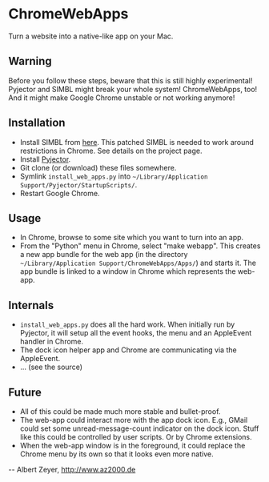 ChromeWebApps
=============

Turn a website into a native-like app on your Mac.

Warning
-------

Before you follow these steps, beware that this is still highly experimental! Pyjector and SIMBL might break your whole system! ChromeWebApps, too! And it might make Google Chrome unstable or not working anymore!

Installation
------------
* Install SIMBL from [here](https://github.com/albertz/simbl). This patched SIMBL is needed to work around restrictions in Chrome. See details on the project page.
* Install [Pyjector](https://github.com/albertz/Pyjector).
* Git clone (or download) these files somewhere.
* Symlink `install_web_apps.py` into `~/Library/Application Support/Pyjector/StartupScripts/`.
* Restart Google Chrome.

Usage
-----

* In Chrome, browse to some site which you want to turn into an app.
* From the "Python" menu in Chrome, select "make webapp". This creates a new app bundle for the web app (in the directory `~/Library/Application Support/ChromeWebApps/Apps/`) and starts it. The app bundle is linked to a window in Chrome which represents the web-app.

Internals
---------

* `install_web_apps.py` does all the hard work. When initially run by Pyjector, it will setup all the event hooks, the menu and an AppleEvent handler in Chrome.
* The dock icon helper app and Chrome are communicating via the AppleEvent.
* ... (see the source)

Future
------

* All of this could be made much more stable and bullet-proof.
* The web-app could interact more with the app dock icon. E.g., GMail could set some unread-message-count indicator on the dock icon. Stuff like this could be controlled by user scripts. Or by Chrome extensions.
* When the web-app window is in the foreground, it could replace the Chrome menu by its own so that it looks even more native.

-- Albert Zeyer, <http://www.az2000.de>

